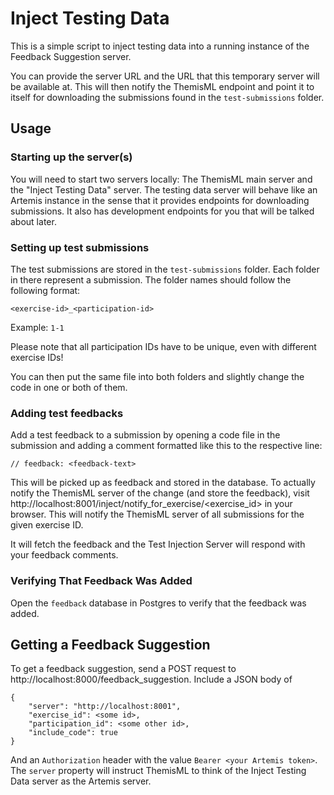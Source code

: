 # Inject Testing Data
This is a simple script to inject testing data into a running instance of the
Feedback Suggestion server.

You can provide the server URL and the URL that this temporary server will be
available at. This will then notify the ThemisML endpoint and point it to itself
for downloading the submissions found in the `test-submissions` folder.

## Usage
### Starting up the server(s)
You will need to start two servers locally: The ThemisML main server and the "Inject Testing Data" server.
The testing data server will behave like an Artemis instance in the sense that it provides endpoints 
for downloading submissions. It also has development endpoints for you that will be talked about later.

### Setting up test submissions
The test submissions are stored in the `test-submissions` folder.
Each folder in there represent a submission.
The folder names should follow the following format:

`<exercise-id>_<participation-id>`

Example: `1-1`

Please note that all participation IDs have to be unique, even with different exercise IDs!

You can then put the same file into both folders and slightly change the code in one or both of them.

### Adding test feedbacks
Add a test feedback to a submission by opening a code file in the submission and adding a comment formatted like this 
to the respective line:
```
// feedback: <feedback-text>
```

This will be picked up as feedback and stored in the database.
To actually notify the ThemisML server of the change (and store the feedback),
visit http://localhost:8001/inject/notify_for_exercise/<exercise_id> in your browser.
This will notify the ThemisML server of all submissions for the given exercise ID.

It will fetch the feedback and the Test Injection Server will respond with your
feedback comments.

### Verifying That Feedback Was Added
Open the `feedback` database in Postgres to verify that the feedback was added.

## Getting a Feedback Suggestion
To get a feedback suggestion, send a POST request to 
http://localhost:8000/feedback_suggestion. Include a JSON body of 
```
{
    "server": "http://localhost:8001",
    "exercise_id": <some id>,
    "participation_id": <some other id>,
    "include_code": true
}
```
And an `Authorization` header with the value `Bearer <your Artemis token>`.
The `server` property will instruct ThemisML to think of the Inject Testing Data server as the Artemis server.
